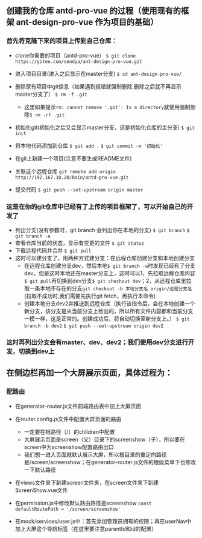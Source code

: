 ## 创建我的仓库 antd-pro-vue 的过程（使用现有的框架 ant-design-pro-vue 作为项目的基础）

### 首先将克隆下来的项目上传到自己仓库：
- clone你需要的项目（antd-pro-vue）
  `$ git clone https://gitee.com/sendya/ant-design-pro-vue.git`
- 进入项目目录(进入之后显示在master分支)
  `$ cd ant-design-pro-vue/`
- 删除原有项目中git信息（如果遇到报错就强制删除,删除之后就不再显示master分支了）
  `$ rm -f .git`
  - 这里如果提示`rm: cannot remove '.git': Is a directory`就使用强制删除`$ rm -rf .git`
- 初始化git(初始化之后又会显示master分支，这是初始化仓库的主分支)
  `$ git init`
- 将本地代码添加到仓库
  `$ git add .`
  `$ git commit -m '初始化'`
- 在git上新建一个项目(注意不要生成README文件)
  
- 关联这个远程仓库
  `git remote add origin http://192.167.10.28/Rain/antd-pro-vue.git`
- 提交代码
  `$ git push --set-upstream origin master`

### 这是在你的git仓库中已经有了上传的项目框架了，可以开始自己的开发了
- 列出分支(没有参数时，git branch 会列出你在本地的分支)
  `$ git branch`
  `$ git branch -a`
- 查看仓库当前的状态，显示有变更的文件
  `$ git status`
- 下载远程代码并合并
  `$ git pull`
- 这时可以建分支了，用两种方式建分支：在远程仓库创建分支和本地创建分支
  - 在远程仓库创建分支dev，然后本地`$ git branch -a`时发现已经有了分支dev，但是这时本地还在master分支上，这时可以1，先拉取远程仓库内容`$ git pull`再切换到dev分支`$ git chechout dev`；2，从远程仓库里拉取一条本地不存在的分支`git checkout -b 本地分支名 origin/远程分支名`(拉取不成功时,我们需要先执行git fetch，再执行本命令)
  - 创建本地分支dev2并推送到远程仓库（执行该指令后，会在本地创建一个新分支，该分支是从当前分支上检出的，所以所有文件内容都和当前分支一模一样，这是正常的。创建成功后，将自动切换至新分支上。）
  `$ git branch -b dev2`
  `$ git push --set-upstream origin dev2`

### 这时再列出分支会有master、dev、dev2；我们使用dev分支进行开发，切换到dev上




## 在侧边栏再加一个大屏展示页面，具体过程为：

### 配路由
- 在generator-router.js文件前端路由表中加上大屏页面
- 在router.config.js文件中配置大屏页面的路由
  - 一定要在根路径（/）的children中配置
  - 大屏展示页面是screen（父）目录下的screenshow（子），所以要在screen中为screenshow配置路由出口
  - 我们想一进入页面就默认展示大屏，所以根目录的重定向路径是/screen/screenshow；在generator-router.js文件的根级菜单下也修改一下默认路径
  
- 在views文件夹下新建screen文件夹，在screen文件夹下新建ScreenShow.vue文件
- 在permission.js中修改默认路由路径是screenshow
`const defaultRoutePath = '/screen/screenshow'`
- 在mock/services/user.js中：首先添加管理员拥有的权限；再在userNav中加上大屏这个导航标签（在这里要注意parentId和id的配置）
